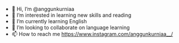 - 👋 Hi, I’m @anggunkurniaa
- 👀 I’m interested in learning new skills and reading
- 🌱 I’m currently learning English
- 💞️ I’m looking to collaborate on language learning
- 📫 How to reach me https://www.instagram.com/anggunkurniaa__/

<!---
anggunkurniaa/anggunkurniaa is a ✨ special ✨ repository because its `README.md` (this file) appears on your GitHub profile.
You can click the Preview link to take a look at your changes.
--->
